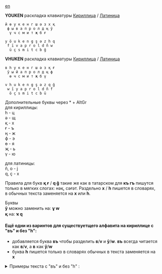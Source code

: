 [en](https://github.com/2k1dmg/cta/blob/main/Tatar/Tatar.md)

**YOUKEN** раскладка клавиатуры [Кириллица](https://raw.githubusercontent.com/2k1dmg/cta/main/Tatar/TtYOUKEN.klc) / [Латиница](https://raw.githubusercontent.com/2k1dmg/cta/main/Tatar/TtYOUKEN_LAT.klc)
```
й ө у к е н г ш ә з x қ
 ф ы в а п р о л д ң ў
  ү ч с м и т җ б ғ

y ö u k e n g ş ə z h q
 f ī v a p r o l d ñ w
  ü ç s m i t c b ğ
```

**VHUKEN** раскладка клавиатуры [Кириллица](https://raw.githubusercontent.com/2k1dmg/cta/main/Tatar/TtVHUKEN.klc) / [Латиница](https://raw.githubusercontent.com/2k1dmg/cta/main/Tatar/TtVHUKEN_LAT.klc)
```
в һ у к е н г ш ә з қ ғ
 ў ы й а п р о л д ң ф
  ө ч с м и т җ б ү

v h u k e n g ş ə z q ğ
 w ī y a p r o l d ñ f
  ö ç s m i t c b ü
```
Дополнительные буквы через * + AltGr  
для кириллицы:  
һ - ц  
ә - щ  
қ - х  
ғ - ъ  
ң - ж  
ф - э  
ө - я  
җ - ь  
ү - ю

для латиницы:  
ñ, o - j  
q, ç - x

Правила для букв **қ ғ** / **q ğ** такие же как в татарском для **къ гъ** пишутся только в мягких слогах: нәқ, сәғәт. Раздельно **х** / **һ** пишется в словарях, в обычных текста заменяется на **х** или **һ**.

Буквы  
**ў** можно заменить на: **ұ ԝ**  
**қ** на: **ҡ ԛ**

#### Ещё одни из варинтов для существуетщего алфавита на кириллице c "въ" и без "һ":
- добавляется буква **въ** чтобы разделить **в**/**v** и **ў**/**w**. **въ** всегда читается как **в**/**v**, а **в** как **ў**/**w**
- буква **һ** пишется только в словарях обычных в текста заменяется на **х**
<details> 
  <summary>Примеры текста с "въ" и без "һ" :</summary>

Татар әлифбасы (tat. lat. Tatar əlifbasī) — татар теленең язылышында кулланыла торган әлифба. Татарлар берничә әлифба кулланган: иң борынгысы — төрки рун язуы, X йөздән 1927 елга кадәр — гарәп язуында, 1928—1939 елларда — латин графикасы, аннан соң — кириллица.

Татар әлифбасы нигезендә борынгы хәм гаять бай әдәби мирас тупланган. Сакланып калган әдәби ядкарьләрдән иң борынгысы — XIII гасырда иске татар телендә язылган Кол Галинең «Кыйссаи Йосыф» дастаны. Татар телендәге кулъязма мирас берничә дистә мең данә санала. Татарча китап басу башланганнан алып (XVIII гасыр ахырыннан) 1917 елга кадәр гарәп графикасында татарча якынча 15 мең исемдә 50 млн данә китап чыккан.


Латин графикасында чыккан «Әлифба». Авъторлар: Р. Вәлитовъа, С. Вагыйзовъ
.

1905 елдан башлап совъет чоры башланганчы, Русиядә ел саен якынча 20 исемдә татар газета хәм журналлары нәшер ителүе билгеле (барлыгы — 100 дән артык). Илдә руслардан кала татарлар төсле бай мәдәни мираска ия башка халык булмаган.

XIX гасырның икенче яртысыннан киң халык массаларына бик үк аңлашылып бетмәгән иске татар (төрки) әдәби теле урынына Идел буенда таралган диалектларга нигезләнгән яңа — бүгенге милли әдәби тел формалаша башлый. Бу процесс 1910 елларга төгәлләнеп, милли әдәби тел иҗтимагый тормышта төп урынны ала. Шунысын да искәртеп китү мөхим: ревъолюциягә кадәр гомуммилли әдәби телгә чикләнгән сандагы милләтләр генә күчкән[1].
	
</details>
